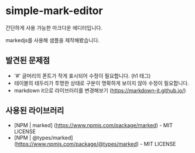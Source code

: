 # simple-mark-editor
간단하게 사용 가능한 마크다운 에디터입니다.

markedjs를 사용해 샘플을 제작해봤습니다.

## 발견된 문제점
* '#' 글머리의 폰트가 작게 표시되어 수정이 필요합니다. (h1 태그)
* 테이블의 테두리가 투명한 상태로 구분이 명확하게 보이지 않아 수정이 필요합니다.
* markdown it으로 라이브러리를 변경해보기 (https://markdown-it.github.io/)

## 사용된 라이브러리
* [NPM | marked] (https://www.npmjs.com/package/marked) - MIT LICENSE
* [NPM | @types/marked] (https://www.npmjs.com/package/@types/marked) - MIT LICENSE
